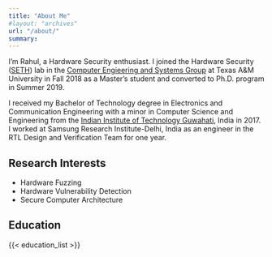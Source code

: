 ```yaml
---
title: "About Me"
#layout: "archives"
url: "/about/"
summary: 
---
```


I’m Rahul, a Hardware Security enthusiast. I joined the Hardware Security ([SETH](https://seth.engr.tamu.edu/)) lab in the [Computer Engieering and Systems Group](https://cesg.tamu.edu/) at Texas A&M University in Fall 2018 as a Master’s student and converted to Ph.D. program in Summer 2019.

I received my Bachelor of Technology degree in Electronics and Communication Engineering with a minor in Computer Science and Engineering from the [Indian Institute of Technology Guwahati](https://www.iitg.ac.in/), India in 2017. I worked at Samsung Research Institute-Delhi, India as an engineer in the RTL Design and Verification Team for one year.


## Research Interests
- Hardware Fuzzing
- Hardware Vulnerability Detection
- Secure Computer Architecture 


## Education

{{< education_list >}}